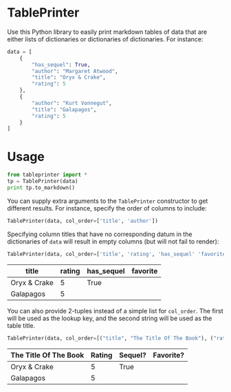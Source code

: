 # TablePrinter

Use this Python library to easily print markdown tables of data that are either lists of dictionaries or dictionaries of dictionaries. For instance:

```python
data = [
    {
        "has_sequel": True,
        "author": "Margaret Atwood",
        "title": "Oryx & Crake",
        "rating": 5
    },
    {
        "author": "Kurt Vonnegut",
        "title": "Galapagos",
        "rating": 5
    }
]
```

# Usage

```python
from tableprinter import *
tp = TablePrinter(data)
print tp.to_markdown()
```

You can supply extra arguments to the `TablePrinter` constructor to get different results. For instance, specify the order of columns to include:

```python
TablePrinter(data, col_order=['title', 'author'])
```

Specifying column titles that have no corresponding datum in the dictionaries of `data` will result in empty columns (but will not fail to render):

```python
TablePrinter(data, col_order=['title', 'rating', 'has_sequel' 'favorite'])
```

|title|rating|has_sequel|favorite|
|-----|-----|-----|-----|
| Oryx & Crake|5|True| |
| Galapagos|5|| |

You can also provide 2-tuples instead of a simple list for `col_order`. The first will be used as the lookup key, and the second string will be used as the table title.

```python
TablePrinter(data, col_order=[("title", "The Title Of The Book"), ("rating", "Rating"), ("has_sequel", "Sequel?"), ("favorite", "Favorite?")])
```

|The Title Of The Book|Rating|Sequel?|Favorite?|
|-----|-----|-----|-----|
| Oryx & Crake|5|True| |
| Galapagos|5|| |
